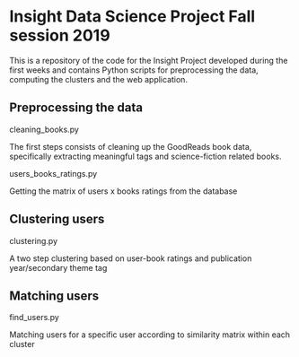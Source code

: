 # Insight Data Science Project Fall session 2019

This is a repository of the code for the Insight Project developed during the first weeks and contains Python scripts for preprocessing the data, computing the clusters and the web application.

## Preprocessing the data

cleaning_books.py

The first steps consists of cleaning up the GoodReads book data, specifically extracting meaningful tags and science-fiction related books. 

users_books_ratings.py

Getting the matrix of users x books ratings from the database

## Clustering users

clustering.py

A two step clustering based on user-book ratings and publication year/secondary theme tag

## Matching users

find_users.py

Matching users for a specific user according to similarity matrix within each cluster
